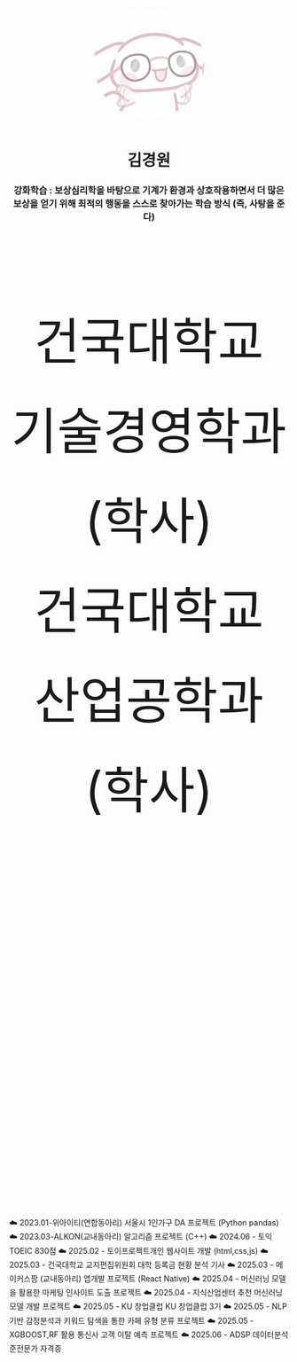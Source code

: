 

<p align="center" style="margin-bottom: 50px;">
  <img src="Geffi_Profile_Round.png" width="200" height="200" style="border-radius: 50%;">
</p>

<h1 align="center">김경원</h1>
<h3 align="center">강화학습 : 보상심리학을 바탕으로 기계가 환경과 상호작용하면서 더 많은 보상을 얻기 위해 최적의 행동을 스스로 찾아가는 학습 방식 (즉, 사탕을 준다)</h3>

<br>

<div align="center" style="margin-top: 100px; font-size: 90px; line-height: 1.8;">
  건국대학교 기술경영학과 (학사)<br>
  건국대학교 산업공학과 (학사)
  <br><br><br><br>
</div>

<div align="left" style="margin-top: 200px; line-height: 1.8;">
☁️  2023.01-위아이티(연합동아리) 서울시 1인가구 DA 프로젝트 (Python pandas)
☁️  2023.03-ALKON(교내동아리) 알고리즘 프로젝트 (C++)
☁️  2024.06 - 토익TOEIC 830점
☁️  2025.02 - 토이프로젝트개인 웹사이트 개발 (html,css,js)
☁️  2025.03 - 건국대학교 교지편집위원회 대학 등록금 현황 분석 기사
☁️  2025.03 - 메이커스팜 (교내동아리) 앱개발 프로젝트 (React Native)
☁️  2025.04 - 머신러닝 모델을 활용한 마케팅 인사이트 도출 프로젝트
☁️  2025.04 - 지식산업센터 추천 머신러닝 모델 개발 프로젝트
☁️  2025.05 - KU 창업클럽 KU 창업클럽 3기
☁️  2025.05 - NLP 기반 감정분석과 키워드 탐색을 통한 카페 유형 분류 프로젝트
☁️  2025.05 - XGBOOST,RF 활용 통신사 고객 이탈 예측 프로젝트
☁️  2025.06 - ADSP 데이터분석 준전문가 자격증
  <br>
</div>
